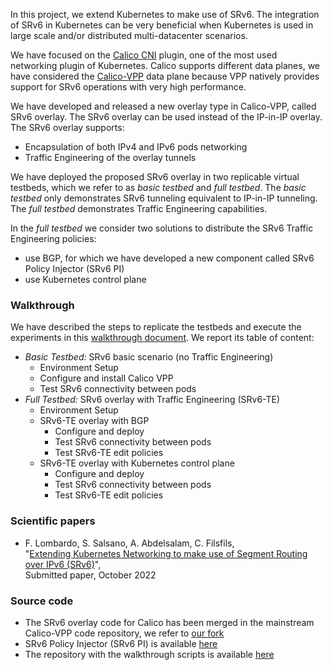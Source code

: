  
<!--- the previous line with a space is needed for github pages
      the title is not needed here, as it is taken from the project description in Github 
--->

In this project, we extend Kubernetes to make use of SRv6. The integration of SRv6 in Kubernetes 
can be very beneficial when Kubernetes is used in large scale and/or distributed multi-datacenter scenarios.

We have focused on the [Calico CNI](https://www.tigera.io/project-calico/) plugin, one of the most used networking plugin of Kubernetes.
Calico supports different data planes, we have considered the [Calico-VPP](https://projectcalico.docs.tigera.io/reference/vpp/)
data plane because VPP natively provides support for SRv6 operations with very high performance.

We have developed and released a new overlay type in Calico-VPP, called SRv6 overlay.
The SRv6 overlay can be used instead of the IP-in-IP overlay. The SRv6 overlay supports:

- Encapsulation of both IPv4 and IPv6 pods networking
- Traffic Engineering of the overlay tunnels

We have deployed the proposed SRv6 overlay in two replicable virtual testbeds, which we refer to as _basic testbed_ and _full testbed_.
The _basic testbed_ only demonstrates SRv6 tunneling equivalent to IP-in-IP tunneling. The _full testbed_ demonstrates Traffic Engineering 
capabilities. 

In the _full testbed_ we consider two solutions to distribute the SRv6 Traffic Engineering policies:

- use BGP, for which we have developed a new component called SRv6 Policy Injector (SRv6 PI)
- use Kubernetes control plane 

### Walkthrough

We have described the steps to replicate the testbeds and execute the experiments in this [walkthrough document](https://tiny.one/srv6-calico-vpp). We report its table of content:

- _Basic Testbed:_ SRv6 basic scenario (no Traffic Engineering)	
   - Environment Setup
   - Configure and install Calico VPP
   - Test SRv6 connectivity between pods
- _Full Testbed:_ SRv6 overlay with Traffic Engineering (SRv6-TE)
   - Environment Setup	
   - SRv6-TE overlay with BGP
       - Configure and deploy
       - Test SRv6 connectivity between pods
       - Test SRv6-TE edit policies	
   - SRv6-TE overlay with Kubernetes control plane
       - Configure and deploy
       - Test SRv6 connectivity between pods
       - Test SRv6-TE edit policies

### Scientific papers

- F. Lombardo, S. Salsano, A. Abdelsalam, C. Filsfils, <br>
"[Extending Kubernetes Networking to make use of Segment Routing over IPv6 (SRv6)]()", <br>
Submitted paper, October 2022

### Source code

- The SRv6 overlay code for Calico has been merged in the mainstream Calico-VPP code repository, we refer to [our fork]()
- SRv6 Policy Injector (SRv6 PI) is available [here](https://github.com/zvfvrv/SRv6-PI)
- The repository with the walkthrough scripts is available [here]()

<!--- example of figure
      always put the link to the img source (e.g. gslide):
      https://docs.google.com/presentation/d/1rV0ViQYk9lYUnJH16zvf5qBDUK4yTWAeHoryo6Fe0jo/edit#slide=id.g7f4100c2bd_6_0 
      export the slide as .png, and upload in docs/images with the same name

![example.png](<./images/example.png>)

--->

